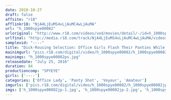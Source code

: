 ```yaml
---
date: 2018-10-27
draft: false
affsite: "r18"
afflinkr18: "NjA4LjEuMS4xLjAuMC4wLjAuMA"
url: "h_1000spye00082"
urloriginal: "http://www.r18.com/videos/vod/movies/detail/-/id=h_1000spye00082"
urlfinal: "http://media.r18.com/track/NjA4LjEuMS4xLjAuMC4wLjAuMA/videos/vod/movies/detail/-/id=h_1000spye00082"
samplevid: "----"
title: "Dick-Rousing Selection: Office Girls Flash Their Panties While Changing Light Bulbs"
mainimgurl: "pics.r18.com/digital/video/h_1000spye00082/h_1000spye00082ps.jpg"
mainimgs: "h_1000spye00082ps.jpg"
releasedate: "July 25, 2016"
duration: 84
productioncomp: "SPYEYE"
girls: ['----']
categories: ['Office Lady', 'Panty Shot', 'Voyeur', 'Amateur']
imgurls: ['pics.r18.com/digital/video/h_1000spye00082/h_1000spye00082jp-1.jpg', 'pics.r18.com/digital/video/h_1000spye00082/h_1000spye00082jp-2.jpg', 'pics.r18.com/digital/video/h_1000spye00082/h_1000spye00082jp-3.jpg', 'pics.r18.com/digital/video/h_1000spye00082/h_1000spye00082jp-4.jpg', 'pics.r18.com/digital/video/h_1000spye00082/h_1000spye00082jp-5.jpg', 'pics.r18.com/digital/video/h_1000spye00082/h_1000spye00082jp-6.jpg', 'pics.r18.com/digital/video/h_1000spye00082/h_1000spye00082jp-7.jpg', 'pics.r18.com/digital/video/h_1000spye00082/h_1000spye00082jp-8.jpg', 'pics.r18.com/digital/video/h_1000spye00082/h_1000spye00082jp-9.jpg', 'pics.r18.com/digital/video/h_1000spye00082/h_1000spye00082jp-10.jpg', 'pics.r18.com/digital/video/h_1000spye00082/h_1000spye00082jp-11.jpg', 'pics.r18.com/digital/video/h_1000spye00082/h_1000spye00082jp-12.jpg', 'pics.r18.com/digital/video/h_1000spye00082/h_1000spye00082jp-13.jpg', 'pics.r18.com/digital/video/h_1000spye00082/h_1000spye00082jp-14.jpg', 'pics.r18.com/digital/video/h_1000spye00082/h_1000spye00082jp-15.jpg', 'pics.r18.com/digital/video/h_1000spye00082/h_1000spye00082jp-16.jpg', 'pics.r18.com/digital/video/h_1000spye00082/h_1000spye00082jp-17.jpg', 'pics.r18.com/digital/video/h_1000spye00082/h_1000spye00082jp-18.jpg', 'pics.r18.com/digital/video/h_1000spye00082/h_1000spye00082jp-19.jpg', 'pics.r18.com/digital/video/h_1000spye00082/h_1000spye00082jp-20.jpg']
imgs: ['h_1000spye00082jp-1.jpg', 'h_1000spye00082jp-2.jpg', 'h_1000spye00082jp-3.jpg', 'h_1000spye00082jp-4.jpg', 'h_1000spye00082jp-5.jpg', 'h_1000spye00082jp-6.jpg', 'h_1000spye00082jp-7.jpg', 'h_1000spye00082jp-8.jpg', 'h_1000spye00082jp-9.jpg', 'h_1000spye00082jp-10.jpg', 'h_1000spye00082jp-11.jpg', 'h_1000spye00082jp-12.jpg', 'h_1000spye00082jp-13.jpg', 'h_1000spye00082jp-14.jpg', 'h_1000spye00082jp-15.jpg', 'h_1000spye00082jp-16.jpg', 'h_1000spye00082jp-17.jpg', 'h_1000spye00082jp-18.jpg', 'h_1000spye00082jp-19.jpg', 'h_1000spye00082jp-20.jpg']
---
```

